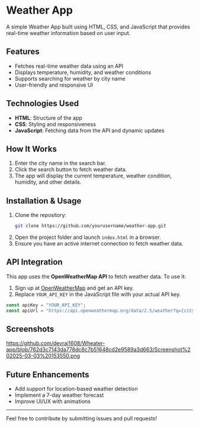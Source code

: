 ﻿# Weather App

A simple Weather App built using HTML, CSS, and JavaScript that provides real-time weather information based on user input.

## Features

- Fetches real-time weather data using an API
- Displays temperature, humidity, and weather conditions
- Supports searching for weather by city name
- User-friendly and responsive UI

## Technologies Used

- **HTML**: Structure of the app
- **CSS**: Styling and responsiveness
- **JavaScript**: Fetching data from the API and dynamic updates

## How It Works

1. Enter the city name in the search bar.
2. Click the search button to fetch weather data.
3. The app will display the current temperature, weather condition, humidity, and other details.

## Installation & Usage

1. Clone the repository:
   ```sh
   git clone https://github.com/yourusername/weather-app.git
   ```
2. Open the project folder and launch `index.html` in a browser.
3. Ensure you have an active internet connection to fetch weather data.

## API Integration

This app uses the **OpenWeatherMap API** to fetch weather data. To use it:

1. Sign up at [OpenWeatherMap](https://openweathermap.org/) and get an API key.
2. Replace `YOUR_API_KEY` in the JavaScript file with your actual API key.

```js
const apiKey = "YOUR_API_KEY";
const apiUrl = "https://api.openweathermap.org/data/2.5/weather?q={city}&appid=" + apiKey;
```

## Screenshots

https://github.com/devraj1608/Wheater-app/blob/762d3c7143da778dc8c7b51648cd2e9589a3d663/Screenshot%202025-03-03%20153550.png

## Future Enhancements

- Add support for location-based weather detection
- Implement a 7-day weather forecast
- Improve UI/UX with animations



---

Feel free to contribute by submitting issues and pull requests!


